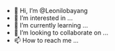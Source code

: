 - 👋 Hi, I’m @Leonilobayang
- 👀 I’m interested in ...
- 🌱 I’m currently learning ...
- 💞️ I’m looking to collaborate on ...
- 📫 How to reach me ...

<!---
Leonilobayang/Leonilobayang is a ✨ special ✨ repository because its `README.md` (this file) appears on your GitHub profile.
You can click the Preview link to take a look at your changes.
--->
